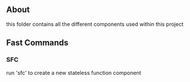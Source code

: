 ## About

this folder contains all the different components used within this project

## Fast Commands

### SFC

run 'sfc' to create a new stateless function component
